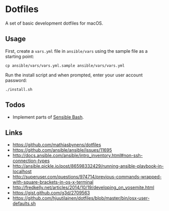 # Dotfiles
A set of basic development dotfiles for macOS.

## Usage
First, create a `vars.yml` file in `ansible/vars` using the sample file as a starting point:
```
cp ansible/vars/vars.yml.sample ansible/vars/vars.yml
```

Run the install script and when prompted, enter your user account password:
```
./install.sh
```

## Todos
* Implement parts of [Sensible Bash](http://mrzool.cc/writing/sensible-bash/).

## Links
- https://github.com/mathiasbynens/dotfiles
- https://github.com/ansible/ansible/issues/11695
- http://docs.ansible.com/ansible/intro_inventory.html#non-ssh-connection-types
- http://ansible.pickle.io/post/86598332429/running-ansible-playbook-in-localhost
- http://superuser.com/questions/974714/previous-commands-wrapped-with-square-brackets-in-os-x-terminal
- http://fredkelly.net/articles/2014/10/19/developing_on_yosemite.html
- https://gist.github.com/g3d/2709563
- https://github.com/hjuutilainen/dotfiles/blob/master/bin/osx-user-defaults.sh
